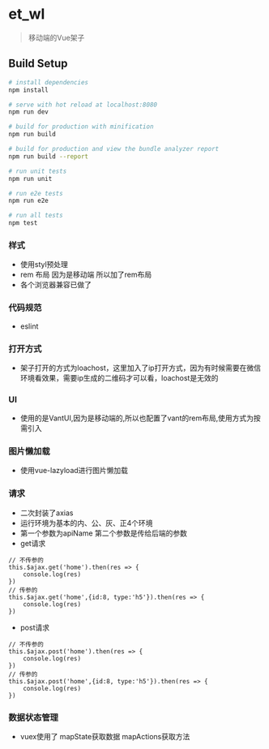 # et_wl

> 移动端的Vue架子

## Build Setup

``` bash
# install dependencies
npm install

# serve with hot reload at localhost:8080
npm run dev

# build for production with minification
npm run build

# build for production and view the bundle analyzer report
npm run build --report

# run unit tests
npm run unit

# run e2e tests
npm run e2e

# run all tests
npm test
```

### 样式
- 使用styl预处理
- rem 布局 因为是移动端  所以加了rem布局
- 各个浏览器兼容已做了

### 代码规范
- eslint

### 打开方式
- 架子打开的方式为loachost，这里加入了ip打开方式，因为有时候需要在微信环境看效果，需要ip生成的二维码才可以看，loachost是无效的

### UI
- 使用的是VantUI,因为是移动端的,所以也配置了vant的rem布局,使用方式为按需引入

### 图片懒加载
- 使用vue-lazyload进行图片懒加载

### 请求
- 二次封装了axias
- 运行环境为基本的内、公、灰、正4个环境
- 第一个参数为apiName  第二个参数是传给后端的参数
- get请求
```
// 不传参的
this.$ajax.get('home').then(res => {
    console.log(res)
})
// 传参的
this.$ajax.get('home',{id:8, type:'h5'}).then(res => {
    console.log(res)
})
```
- post请求
```
// 不传参的
this.$ajax.post('home').then(res => {
    console.log(res)
})
// 传参的
this.$ajax.post('home',{id:8, type:'h5'}).then(res => {
    console.log(res)
})
```
### 数据状态管理
- vuex使用了 mapState获取数据 mapActions获取方法
